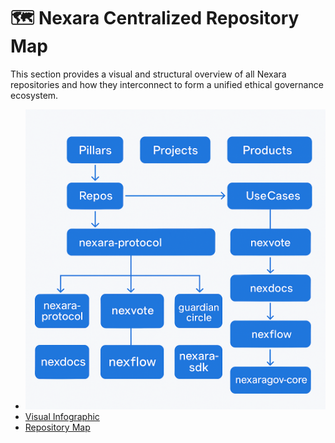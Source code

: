 # 🗺️ Nexara Centralized Repository Map

This section provides a visual and structural overview of all Nexara repositories and how they interconnect to form a unified ethical governance ecosystem.

- ![Nexara Ecosystem Map](infographic.svg)
- [Visual Infographic](infographic.svg)
- [Repository Map](repo-map.md)
